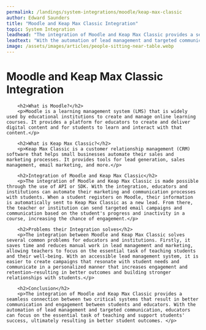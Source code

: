 ```yaml
---
permalink: /landings/system-integrations/moodle/keap-max-classic
author: Edward Saunders
title: "Moodle and Keap Max Classic Integration"
topic: System Integration
leadhead: "The integration of Moodle and Keap Max Classic provides a seamless connection between two critical systems that result in better communication and engagement between students and educators"
leadtext: "With the automation of lead management and targeted communication, educators can focus on the essential task of teaching and support students' success, ultimately resulting in better student outcomes."
image: /assets/images/articles/people-sitting-near-table.webp
---
```

<div class="arttext">        <h1>Moodle and Keap Max Classic Integration</h1>
        
        <h2>What is Moodle?</h2>
        <p>Moodle is a learning management system (LMS) that is widely used by educational institutions to create and manage online learning courses. It provides a platform for educators to create and deliver digital content and for students to learn and interact with that content.</p>
        
        <h2>What is Keap Max Classic?</h2>
        <p>Keap Max Classic is a customer relationship management (CRM) software that helps small businesses automate their sales and marketing processes. It provides tools for lead generation, sales management, email marketing, and more.</p>
        
        <h2>Integration of Moodle and Keap Max Classic</h2>
        <p>The integration of Moodle and Keap Max Classic is made possible through the use of API or SDK. With the integration, educators and institutions can automate their marketing and communication processes with students. When a student registers on Moodle, their information is automatically sent to Keap Max Classic as a new lead. From there, the teacher or institution can send targeted email campaigns and communication based on the student's progress and inactivity in a course, increasing the chance of engagement.</p>
        
        <h2>Problems their Integration solves</h2>
        <p>The integration between Moodle and Keap Max Classic solves several common problems for educators and institutions. Firstly, it saves time and reduces manual work in lead management and marketing, allowing teachers to focus on the essential task of teaching students and their well-being. With an accessible lead management system, it is easier to create campaigns that resonate with student needs and communicate in a personalized manner that increases engagement and retention—resulting in better outcomes and building stronger relationships with students.</p>
        
        <h2>Conclusion</h2>
        <p>The integration of Moodle and Keap Max Classic provides a seamless connection between two critical systems that result in better communication and engagement between students and educators. With the automation of lead management and targeted communication, educators can focus on the essential task of teaching and support students' success, ultimately resulting in better student outcomes. </p>
</div>